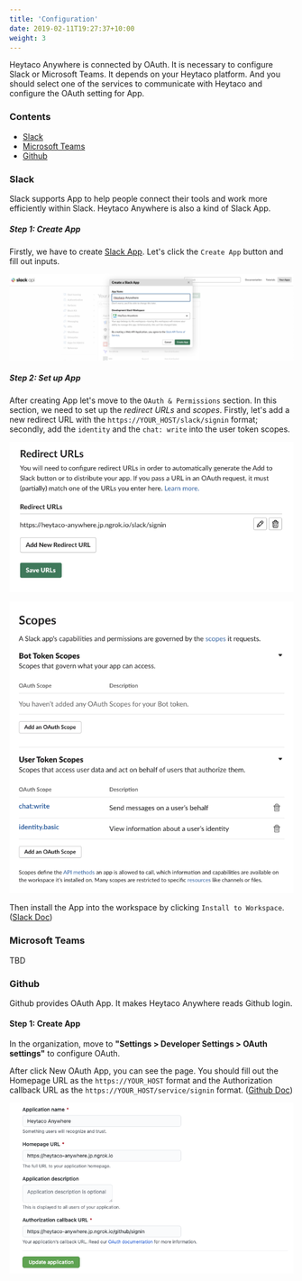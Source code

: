 ```yaml
---
title: 'Configuration'
date: 2019-02-11T19:27:37+10:00
weight: 3
---
```


Heytaco Anywhere is connected by OAuth. It is necessary to configure Slack or Microsoft Teams. It depends on your Heytaco platform. And you should select one of the services to communicate with Heytaco and configure the OAuth setting for App. 

### Contents

* [Slack](#slack)
* [Microsoft Teams](#microsoft-teams)
* [Github](#github)


### Slack

Slack supports App to help people connect their tools and work more efficiently within Slack. Heytaco Anywhere is also a kind of Slack App.

##### Step 1: Create App

Firstly, we have to create [Slack App](https://api.slack.com/apps). Let's click the `Create App` button and fill out inputs.

![slack-create-app](/images/slack-create-app.png)

##### Step 2: Set up App

After creating App let's move to the `OAuth & Permissions` section. In this section, we need to set up the _redirect URLs_ and _scopes_. Firstly, let's add a new redirect URL with the `https://YOUR_HOST/slack/signin` format; secondly, add the `identity` and the `chat: write` into the user token scopes.

![slack-redirect-url](/images/slack-redirect-url.png)

![slack-scope](/images/slack-scope.png)

Then install the App into the workspace by clicking `Install to Workspace`. ([Slack Doc](https://api.slack.com/authentication/basics#start))

### Microsoft Teams

TBD 

### Github 

Github provides OAuth App. It makes Heytaco Anywhere reads Github login.

#### Step 1: Create App

In the organization, move to **"Settings > Developer Settings > OAuth settings"** to configure OAuth. 

After click New OAuth App, you can see the page. You should fill out the Homepage URL as the `https://YOUR_HOST` format and the Authorization callback URL as the `https://YOUR_HOST/service/signin` format. ([Github Doc](https://docs.github.com/en/developers/apps/creating-an-oauth-app))

![github-create-app](/images/github-create-app.png)

